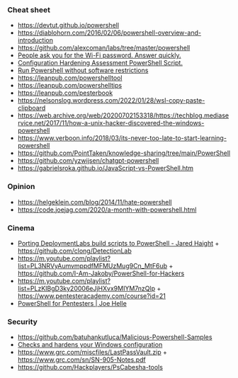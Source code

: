### Cheat sheet

- https://devtut.github.io/powershell
- https://diablohorn.com/2016/02/06/powershell-overview-and-introduction
- https://github.com/alexcoman/labs/tree/master/powershell
- [People ask you for the Wi-Fi password. Answer quickly.](https://github.com/RReverser/WiFi-Password)
- [Configuration Hardening Assessment PowerShell Script.](https://github.com/cutaway-security/chaps)
- [Run Powershell without software restrictions](https://github.com/iomoath/PowerShx)
- https://leanpub.com/powershelltool
- https://leanpub.com/powershelltips
- https://leanpub.com/pesterbook
- https://nelsonslog.wordpress.com/2022/01/28/wsl-copy-paste-clipboard
- https://web.archive.org/web/20200702153318/https://techblog.mediaservice.net/2017/11/how-a-unix-hacker-discovered-the-windows-powershell
- https://www.verboon.info/2018/03/its-never-too-late-to-start-learning-powershell
- https://github.com/PointTaken/knowledge-sharing/tree/main/PowerShell
- https://github.com/yzwijsen/chatgpt-powershell
- https://gabrielsroka.github.io/JavaScript-vs-PowerShell.htm

### Opinion

- https://helgeklein.com/blog/2014/11/hate-powershell
- https://code.joejag.com/2020/a-month-with-powershell.html

### Cinema

- [Porting DeploymentLabs build scripts to PowerShell - Jared Haight](https://m.youtube.com/playlist?list=PLXu5LzFyin-lyIX6KEqmk1fWhc8CQ6wDA) + https://github.com/clong/DetectionLab
- https://m.youtube.com/playlist?list=PL3NRVyAumvmppdfMFMUzMug9Cn_MtF6ub + https://github.com/I-Am-Jakoby/PowerShell-for-Hackers
- https://m.youtube.com/playlist?list=PLzKIBgD3ky20006eJjHXvx9MIYM7nzQlp + https://www.pentesteracademy.com/course?id=21
- [PowerShell for Pentesters | Joe Helle](https://m.youtube.com/playlist?list=PLJQHPJLj_SQatUsJy3O4k-VQlllquDmDr)

### Security

- https://github.com/batuhankutluca/Malicious-Powershell-Samples
- [Checks and hardens your Windows configuration](https://github.com/scipag/HardeningKitty)
- https://www.grc.com/miscfiles/LastPassVault.zip + https://www.grc.com/sn/SN-905-Notes.pdf
- https://github.com/Hackplayers/PsCabesha-tools
